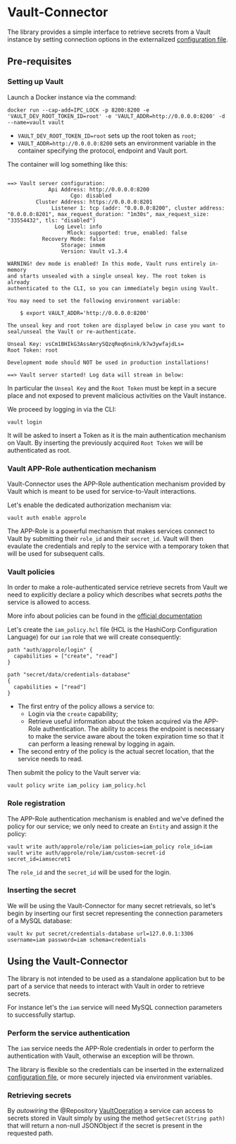 # Vault-Connector

The library provides a simple interface to retrieve secrets from a Vault instance by setting connection options in the externalized [configuration file](src/main/resources/application.yaml).

## Pre-requisites


### Setting up Vault
Launch a Docker instance via the command:
```shell script
docker run --cap-add=IPC_LOCK -p 8200:8200 -e 'VAULT_DEV_ROOT_TOKEN_ID=root' -e 'VAULT_ADDR=http://0.0.0.0:8200' -d --name=vault vault
``` 

* `VAULT_DEV_ROOT_TOKEN_ID=root` sets up the root token as `root`;
* `VAULT_ADDR=http://0.0.0.0:8200` sets an environment variable in the container specifying the protocol, endpoint and Vault port.

The container will log something like this:
```log

==> Vault server configuration:
             Api Address: http://0.0.0.0:8200
                    Cgo: disabled
         Cluster Address: https://0.0.0.0:8201
              Listener 1: tcp (addr: "0.0.0.0:8200", cluster address: "0.0.0.0:8201", max_request_duration: "1m30s", max_request_size: "33554432", tls: "disabled")
               Log Level: info
                   Mlock: supported: true, enabled: false
           Recovery Mode: false
                 Storage: inmem
                 Version: Vault v1.3.4

WARNING! dev mode is enabled! In this mode, Vault runs entirely in-memory
and starts unsealed with a single unseal key. The root token is already
authenticated to the CLI, so you can immediately begin using Vault.

You may need to set the following environment variable:

    $ export VAULT_ADDR='http://0.0.0.0:8200'

The unseal key and root token are displayed below in case you want to
seal/unseal the Vault or re-authenticate.

Unseal Key: vsCm1BHIkG3AssAmrySQzqReq6nink/k7w3ywfajdLs=
Root Token: root

Development mode should NOT be used in production installations!

==> Vault server started! Log data will stream in below:
```

In particular the `Unseal Key` and the `Root Token` must be kept in a secure place and not exposed to prevent malicious activities on the Vault instance.

We proceed by logging in via the CLI:
```shell script
vault login
```
It will be asked to insert a Token as it is the main authentication mechanism on Vault. By inserting the previously acquired `Root Token` we will be authenticated as root.

### Vault APP-Role authentication mechanism
Vault-Connector uses the APP-Role authentication mechanism provided by Vault which is meant to be used for service-to-Vault interactions.

Let's enable the dedicated authorization mechanism via:
```shell script
vault auth enable approle
```

The APP-Role is a powerful mechanism that makes services connect to Vault by submitting their `role_id` and their `secret_id`. Vault will then evaulate the credentials and reply to the service with a temporary token that will be used for subsequent calls.

### Vault policies
In order to make a role-authenticated service retrieve secrets from Vault we need to explicitly declare a policy which describes what secrets _paths_ the service is allowed to access.

More info about policies can be found in the [official documentation](https://www.vaultproject.io/docs/concepts/policies)

Let's create the `iam_policy.hcl` file (HCL is the HashiCorp Configuration Language) for our `iam` role that we will create consequently:
```hcl
path "auth/approle/login" {
  capabilities = ["create", "read"]
}

path "secret/data/credentials-database"
{
  capabilities = ["read"]
}
```

* The first entry of the policy allows a service to:
  * Login via the `create` capability;
  * Retrieve useful information about the token acquired via the APP-Role authentication. The ability to access the endpoint is necessary to make the service aware about the token expiration time so that it can perform a leasing renewal by logging in again.
* The second entry of the policy is the actual secret location, that the service needs to read.

Then submit the policy to the Vault server via:
```shell script
vault policy write iam_policy iam_policy.hcl
```
### Role registration
The APP-Role authentication mechanism is enabled and we've defined the policy for our service; we only need to create an `Entity` and assign it the policy:
```shell script
vault write auth/approle/role/iam policies=iam_policy role_id=iam
vault write auth/approle/role/iam/custom-secret-id secret_id=iamsecret1
```

The `role_id` and the `secret_id` will be used for the login.

### Inserting the secret
We will be using the Vault-Connector for many secret retrievals, so let's begin by inserting our first secret representing the connection parameters of a MySQL database:
```shell script
vault kv put secret/credentials-database url=127.0.0.1:3306 username=iam password=iam schema=credentials
```

## Using the Vault-Connector
The library is not intended to be used as a standalone application but to be part of a service that needs to interact with Vault in order to retrieve secrets.

For instance let's the `iam` service will need MySQL connection parameters to successfully startup.

### Perform the service authentication
The `iam` service needs the APP-Role credentials in order to perform the authentication with Vault, otherwise an exception will be thrown.

The library is flexible so the credentials can be inserted in the externalized [configuration file](src/main/resources/application.yaml), or more securely injected via environment variables.

### Retrieving secrets

By _autowiring_ the @Repository [VaultOperation](src/main/java/it/gbiagini/swm/vault/operation/VaultOperation.java) a service can access to secrets stored in Vault simply by using the method `getSecret(String path)` that will return a non-null JSONObject if the secret is present in the requested path.



